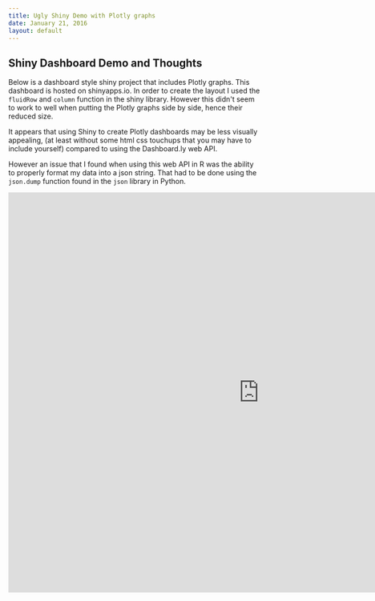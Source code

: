 ```yaml
---
title: Ugly Shiny Demo with Plotly graphs
date: January 21, 2016
layout: default
---
```


## Shiny Dashboard Demo and Thoughts

Below is a dashboard style shiny project that includes Plotly graphs. This dashboard is hosted on shinyapps.io.
In order to create the layout I used the `fluidRow` and `column` function in the shiny library. However this didn't seem to work to well when putting the Plotly graphs side by side, hence their reduced size. 

It appears that using Shiny to create Plotly dashboards may be less visually appealing, (at least without some html css touchups that you may have to include yourself) compared to using the Dashboard.ly web API. 

However an issue that I found when using this web API in R was the ability to properly format my data into a json string. 
That had to be done using the `json.dump` function found in the `json` library in Python. 

<iframe src="https://yankev.shinyapps.io/Movies/" style="border: none; width: 1000px; height: 800px"></iframe>